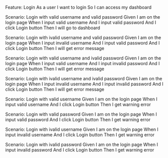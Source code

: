 Feature: Login
  As a user
  I want to login
  So I can access my dashboard

  Scenario: Login with valid username and valid password
    Given I am on the login page
    When I input valid username
    And I input valid password
    And I click Login button
    Then I will go to dashboard

  Scenario: Login with ivalid username and valid password
    Given I am on the login page
    When I input invalid username
    And I input valid password
    And I click Login button
    Then I will get error message

  Scenario: Login with valid username and ivalid password
    Given I am on the login page
    When I input valid username
    And I input invalid password
    And I click Login button
    Then I will get error message

  Scenario: Login with ivalid username and ivalid password
    Given I am on the login page
    When I input invalid username
    And I input invalid password
    And I click Login button
    Then I will get error message

  Scenario: Login with valid username
    Given I am on the login page
    When I input valid username
    And I click Login button
    Then I get warning error

  Scenario: Login with valid password
    Given I am on the login page
    When I input valid password
    And I click Login button
    Then I get warning error

  Scenario: Login with ivalid username
    Given I am on the login page
    When I input invalid username
    And I click Login button
    Then I get warning error

  Scenario: Login with ivalid password
    Given I am on the login page
    When I input invalid password
    And I click Login button
    Then I get warning error